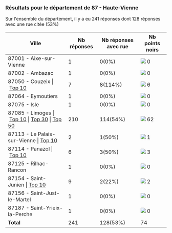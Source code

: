 ### Résultats pour le département de 87 - Haute-Vienne

Sur l'ensemble du département, il y a eu 241 réponses dont 128 réponses avec une rue citée (53%)

| Ville | Nb réponses | Nb réponses avec rue | Nb points noirs |
|-------------|-------------|----------------------|-----------------|
|87001 - Aixe-sur-Vienne|1|0(0%)|<img src="../../img/bar_0.gif" />&nbsp;0|
|87002 - Ambazac|1|0(0%)|<img src="../../img/bar_0.gif" />&nbsp;0|
|87050 - Couzeix&nbsp;&#124;&nbsp;<a href='87050 - Couzeix_top6.md'>Top 10</a>|7|8(114%)|<img src="../../img/bar_8.gif" />&nbsp;6|
|87064 - Eymoutiers|1|0(0%)|<img src="../../img/bar_0.gif" />&nbsp;0|
|87075 - Isle|1|0(0%)|<img src="../../img/bar_0.gif" />&nbsp;0|
|87085 - Limoges&nbsp;&#124;&nbsp;<a href='87085 - Limoges_top10.md'>Top 10</a>&nbsp;&#124;&nbsp;<a href='87085 - Limoges_top30.md'>Top 30</a>&nbsp;&#124;&nbsp;<a href='87085 - Limoges_top50.md'>Top 50</a>|210|114(54%)|<img src="../../img/bar_83.gif" />&nbsp;62|
|87113 - Le Palais-sur-Vienne&nbsp;&#124;&nbsp;<a href='87113 - Le Palais-sur-Vienne_top1.md'>Top 10</a>|2|1(50%)|<img src="../../img/bar_1.gif" />&nbsp;1|
|87114 - Panazol&nbsp;&#124;&nbsp;<a href='87114 - Panazol_top3.md'>Top 10</a>|6|3(50%)|<img src="../../img/bar_4.gif" />&nbsp;3|
|87125 - Rilhac-Rancon|1|0(0%)|<img src="../../img/bar_0.gif" />&nbsp;0|
|87154 - Saint-Junien&nbsp;&#124;&nbsp;<a href='87154 - Saint-Junien_top2.md'>Top 10</a>|9|2(22%)|<img src="../../img/bar_2.gif" />&nbsp;2|
|87156 - Saint-Just-le-Martel|1|0(0%)|<img src="../../img/bar_0.gif" />&nbsp;0|
|87187 - Saint-Yrieix-la-Perche|1|0(0%)|<img src="../../img/bar_0.gif" />&nbsp;0|
| **Total** |241|128(53%)|74|
